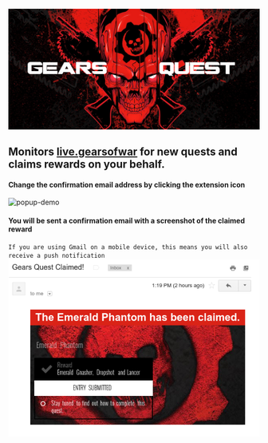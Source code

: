 ![logo](https://github.com/TheanosLearning/GearsQuest/raw/master/images/gears-quest-logo.png)

## Monitors [live.gearsofwar](http://live.gearsofwar.com/) for new quests and claims rewards on your behalf.

#### Change the confirmation email address by clicking the extension icon
![popup-demo](https://media.giphy.com/media/zeKBFQXfuO7ba/giphy.gif)

#### You will be sent a confirmation email with a screenshot of the claimed reward
`If you are using Gmail on a mobile device, this means you will also receive a push notification`
![email](https://github.com/TheanosLearning/GearsQuest/raw/master/images/email-notification-mobile.png)
